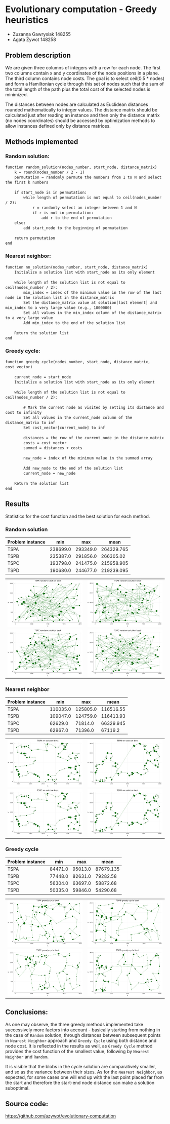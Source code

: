 # Evolutionary computation - Greedy heuristics
- Zuzanna Gawrysiak 148255
- Agata Żywot 148258

## Problem description
We are given three columns of integers with a row for each node. The first two columns contain x and y coordinates of the node positions in a plane. The third column contains node costs. The goal is to select ceil(0.5 * nodes)  and form a Hamiltonian cycle through this set of nodes such that the
sum of the total length of the path plus the total cost of the selected nodes is minimized.

The distances between nodes are calculated as Euclidean distances rounded mathematically to integer values. The distance matrix should be calculated just after reading an instance and then only the distance matrix (no nodes coordinates) should be accessed by optimization methods to allow
instances defined only by distance matrices.

## Methods implemented 
### Random solution:
```
function random_solution(nodes_number, start_node, distance_matrix)
    k = round(nodes_number / 2 - 1)
    permutation = randomly permute the numbers from 1 to N and select the first k numbers

    if start_node is in permutation:
        while length of permutation is not equal to ceil(nodes_number / 2):
            r = randomly select an integer between 1 and N
            if r is not in permutation:
                add r to the end of permutation
    else:
        add start_node to the beginning of permutation

    return permutation
end
```
### Nearest neighbor:
```
function nn_solution(nodes_number, start_node, distance_matrix)
    Initialize a solution list with start_node as its only element

    while length of the solution list is not equal to ceil(nodes_number / 2):
        min_index = index of the minimum value in the row of the last node in the solution list in the distance_matrix
        Set the distance_matrix value at solution[last element] and min_index to a very large value (e.g., 1000000)
        Set all values in the min_index column of the distance_matrix to a very large value
        Add min_index to the end of the solution list

    Return the solution list
end

```
### Greedy cycle:
```
function greedy_cycle(nodes_number, start_node, distance_matrix, cost_vector)

    current_node = start_node
    Initialize a solution list with start_node as its only element

    while length of the solution list is not equal to ceil(nodes_number / 2):

        # Mark the current node as visited by setting its distance and cost to infinity
        Set all values in the current_node column of the distance_matrix to inf
        Set cost_vector[current_node] to inf

        distances = the row of the current_node in the distance_matrix
        costs = cost_vector
        summed = distances + costs

        new_node = index of the minimum value in the summed array
        
        Add new_node to the end of the solution list
        current_node = new_node

    Return the solution list
end

```

## Results
Statistics for the cost function and the best solution for each method. 
### Random solution
| Problem instance | min         | max         | mean        | 
| -----------      | ----------- | ----------- | ----------- |
| TSPA             | 238699.0    | 293349.0    | 264329.765  |
| TSPB             | 235387.0    | 291856.0    | 266305.02   |
| TSPC             | 193798.0    | 241475.0    | 215958.905  |
| TSPD             | 190680.0    | 244677.0    | 219239.095  |



| | |
|:-------------------------:|:-------------------------:|
|![Alt text](image.png)| ![Alt text](image-1.png)|
|![Alt text](image-2.png)| ![Alt text](image-3.png)|

### Nearest neighbor
| Problem instance | min         | max         | mean        | 
| -----------      | ----------- | ----------- | ----------- |
| TSPA             | 110035.0    | 125805.0    | 116516.55   |
| TSPB             | 109047.0    | 124759.0    | 116413.93   |
| TSPC             | 62629.0     | 71814.0     | 66329.945   |
| TSPD             | 62967.0     | 71396.0     | 67119.2     |



| | |
|:-------------------------:|:-------------------------:|
|![Alt text](image-4.png)| ![Alt text](image-5.png)|
|![Alt text](image-6.png)| ![Alt text](image-7.png)|


### Greedy cycle
| Problem instance | min         | max         | mean        | 
| -----------      | ----------- | ----------- | ----------- |
| TSPA             | 84471.0     | 95013.0     | 87679.135   |
| TSPB             | 77448.0     | 82631.0     | 79282.58    |
| TSPC             | 56304.0     | 63697.0     | 58872.68    |
| TSPD             | 50335.0     | 59846.0     | 54290.68    |



| | |
|:-------------------------:|:-------------------------:|
|![Alt text](image-8.png)|![Alt text](image-9.png)|
|![Alt text](image-10.png)|![Alt text](image-11.png)|

## Conclusions:
As one may observe, the three greedy methods implemented take successively more factors into account - basically starting from nothing in the case of `Random` solution, through distances between subsequent points in `Nearest Neighbor` approach and `Greedy Cycle` using both distance and node cost. It is reflected in the results as well, as `Greedy Cycle` method provides the cost function of the smallest value, following by `Nearest Neighbor` and `Random`. 

It is visible that the blobs in the cycle solution are comparatively smaller, and so as the variance between their sizes. As for the `Nearest Neighbor`, as expected, for some cases one will end up with the last point placed far from the start and therefore the start-end node distance can make a solution suboptimal.   

## Source code:
https://github.com/azywot/evolutionary-computation
